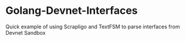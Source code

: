 # Golang-Devnet-Interfaces
Quick example of using Scrapligo and TextFSM to parse interfaces from Devnet Sandbox
